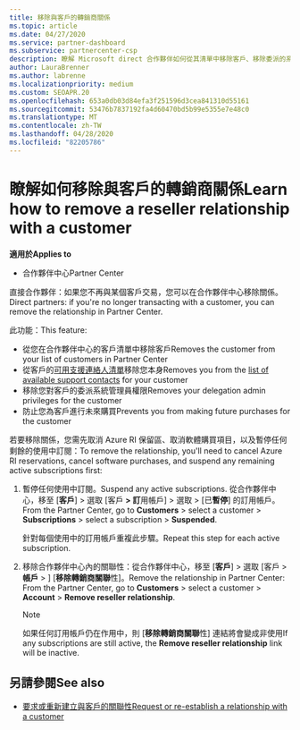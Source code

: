 ```yaml
---
title: 移除與客戶的轉銷商關係
ms.topic: article
ms.date: 04/27/2020
ms.service: partner-dashboard
ms.subservice: partnercenter-csp
description: 瞭解 Microsoft direct 合作夥伴如何從其清單中移除客戶、移除委派的系統管理員許可權，以及停止支援或購買客戶。
author: LauraBrenner
ms.author: labrenne
ms.localizationpriority: medium
ms.custom: SEOAPR.20
ms.openlocfilehash: 653a0db03d84efa3f251596d3cea841310d55161
ms.sourcegitcommit: 53476b7837192fa4d60470bd5b99e5355e7e48c0
ms.translationtype: MT
ms.contentlocale: zh-TW
ms.lasthandoff: 04/28/2020
ms.locfileid: "82205786"
---
```

# <a name="learn-how-to-remove-a-reseller-relationship-with-a-customer"></a><span data-ttu-id="228c6-103">瞭解如何移除與客戶的轉銷商關係</span><span class="sxs-lookup"><span data-stu-id="228c6-103">Learn how to remove a reseller relationship with a customer</span></span>

<span data-ttu-id="228c6-104">**適用於**</span><span class="sxs-lookup"><span data-stu-id="228c6-104">**Applies to**</span></span>

- <span data-ttu-id="228c6-105">合作夥伴中心</span><span class="sxs-lookup"><span data-stu-id="228c6-105">Partner Center</span></span>

<span data-ttu-id="228c6-106">直接合作夥伴：如果您不再與某個客戶交易，您可以在合作夥伴中心移除關係。</span><span class="sxs-lookup"><span data-stu-id="228c6-106">Direct partners: if you're no longer transacting with a customer, you can remove the relationship in Partner Center.</span></span>

<span data-ttu-id="228c6-107">此功能：</span><span class="sxs-lookup"><span data-stu-id="228c6-107">This feature:</span></span>
- <span data-ttu-id="228c6-108">從您在合作夥伴中心的客戶清單中移除客戶</span><span class="sxs-lookup"><span data-stu-id="228c6-108">Removes the customer from your list of customers in Partner Center</span></span>
- <span data-ttu-id="228c6-109">從客戶的[可用支援連絡人清單](assign-support-contacts.md)移除您本身</span><span class="sxs-lookup"><span data-stu-id="228c6-109">Removes you from the [list of available support contacts](assign-support-contacts.md) for your customer</span></span>
- <span data-ttu-id="228c6-110">移除您對客戶的委派系統管理員權限</span><span class="sxs-lookup"><span data-stu-id="228c6-110">Removes your delegation admin privileges for the customer</span></span>
- <span data-ttu-id="228c6-111">防止您為客戶進行未來購買</span><span class="sxs-lookup"><span data-stu-id="228c6-111">Prevents you from making future purchases for the customer</span></span>

<span data-ttu-id="228c6-112">若要移除關係，您需先取消 Azure RI 保留區、取消軟體購買項目，以及暫停任何剩餘的使用中訂閱：</span><span class="sxs-lookup"><span data-stu-id="228c6-112">To remove the relationship, you'll need to cancel Azure RI reservations, cancel software purchases, and suspend any remaining active subscriptions first:</span></span>
1. <span data-ttu-id="228c6-113">暫停任何使用中訂閱。</span><span class="sxs-lookup"><span data-stu-id="228c6-113">Suspend any active subscriptions.</span></span> <span data-ttu-id="228c6-114">從合作夥伴中心，移至 [**客戶**] > 選取 [客戶 **> 訂**用帳戶] > 選取 > [已**暫停**] 的訂用帳戶。</span><span class="sxs-lookup"><span data-stu-id="228c6-114">From the Partner Center, go to **Customers** > select a customer > **Subscriptions** > select a subscription > **Suspended**.</span></span> 

   <span data-ttu-id="228c6-115">針對每個使用中的訂用帳戶重複此步驟。</span><span class="sxs-lookup"><span data-stu-id="228c6-115">Repeat this step for each active subscription.</span></span>

2. <span data-ttu-id="228c6-116">移除合作夥伴中心內的關聯性：從合作夥伴中心，移至 [**客戶**] > 選取 [客戶 >**帳戶** > ] [**移除轉銷商關聯**性]。</span><span class="sxs-lookup"><span data-stu-id="228c6-116">Remove the relationship in Partner Center: From the Partner Center, go to **Customers** > select a customer > **Account** > **Remove reseller relationship**.</span></span>

   > [!NOTE]
   > <span data-ttu-id="228c6-117">如果任何訂用帳戶仍在作用中，則 [**移除轉銷商關聯**性] 連結將會變成非使用</span><span class="sxs-lookup"><span data-stu-id="228c6-117">If any subscriptions are still active, the **Remove reseller relationship** link will be inactive.</span></span>

## <a name="see-also"></a><span data-ttu-id="228c6-118">另請參閱</span><span class="sxs-lookup"><span data-stu-id="228c6-118">See also</span></span>

- [<span data-ttu-id="228c6-119">要求或重新建立與客戶的關聯性</span><span class="sxs-lookup"><span data-stu-id="228c6-119">Request or re-establish a relationship with a customer</span></span>](request-a-relationship-with-a-customer.md)
